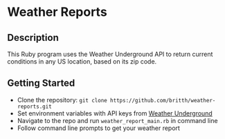 # Weather Reports
## Description
This Ruby program uses the Weather Underground API to return current conditions in any US location, based on its zip code.
## Getting Started
* Clone the repository: `git clone https://github.com/britth/weather-reports.git`
* Set environment variables with API keys from [Weather Underground](https://www.wunderground.com/)
* Navigate to the repo and run `weather_report_main.rb` in command line
* Follow command line prompts to get your weather report
